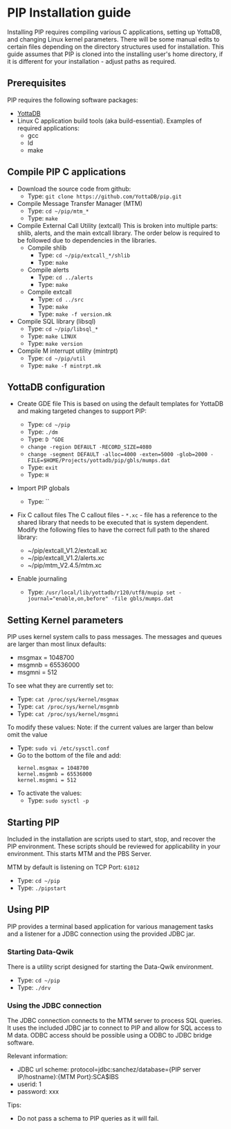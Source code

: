 # PIP Installation guide

Installing PIP requires compiling various C applications, setting up YottaDB, and changing Linux kernel parameters. There will be some manual edits to certain files depending on the directory structures used for installation. This guide assumes that PIP is cloned into the installing user's home directory, if it is different for your installation - adjust paths as required.

## Prerequisites
PIP requires the following software packages:

 * [YottaDB](https://github.com/YottaDB/YottaDB)
 * Linux C application build tools (aka build-essential). Examples of required applications:
   * gcc
   * ld
   * make

## Compile PIP C applications

 * Download the source code from github:
   * Type: `git clone https://github.com/YottaDB/pip.git`
 * Compile Message Transfer Manager (MTM)
   * Type: `cd ~/pip/mtm_*`
   * Type: `make`
 * Compile External Call Utility (extcall)
   This is broken into multiple parts: shlib, alerts, and the main extcall library. The order below is required to be followed due to dependencies in the libraries.
   * Compile shlib
     * Type: `cd ~/pip/extcall_*/shlib`
     * Type: `make`
   * Compile alerts
     * Type: `cd ../alerts`
     * Type: `make`
   * Compile extcall
     * Type: `cd ../src`
     * Type: `make`
     * Type: `make -f version.mk`
 * Compile SQL library (libsql)
   * Type: `cd ~/pip/libsql_*`
   * Type: `make LINUX`
   * Type: `make version`
 * Compile M interrupt utility (mintrpt)
   * Type: `cd ~/pip/util`
   * Type: `make -f mintrpt.mk`

## YottaDB configuration

 * Create GDE file
   This is based on using the default templates for YottaDB and making targeted changes to support PIP:
    * Type: `cd ~/pip`
    * Type: `./dm`
    * Type: `D ^GDE`
    * `change -region DEFAULT -RECORD_SIZE=4080`
    * `change -segment DEFAULT -alloc=4000 -exten=5000 -glob=2000 -FILE=$HOME/Projects/yottadb/pip/gbls/mumps.dat`
    * Type: `exit`
    * Type: `H`

 * Import PIP globals
   * Type: ``

 * Fix C callout files
   The C callout files - `*.xc` - file has a reference to the shared library that needs to be executed that is system dependent. Modify the following files to have the correct full path to the shared library:
   * ~/pip/extcall_V1.2/extcall.xc
   * ~/pip/extcall_V1.2/alerts.xc
   * ~/pip/mtm_V2.4.5/mtm.xc

 * Enable journaling
   * Type: `/usr/local/lib/yottadb/r120/utf8/mupip set -journal="enable,on,before" -file gbls/mumps.dat`

## Setting Kernel parameters
PIP uses kernel system calls to pass messages. The messages and queues are larger than most linux defaults:

 * msgmax = 1048700
 * msgmnb = 65536000
 * msgmni = 512

 To see what they are currently set to:
 * Type: `cat /proc/sys/kernel/msgmax`
 * Type: `cat /proc/sys/kernel/msgmnb`
 * Type: `cat /proc/sys/kernel/msgmni`

 To modify these values:
 Note: if the current values are larger than below omit the value
 * Type: `sudo vi /etc/sysctl.conf`
 * Go to the bottom of the file and add:
   ```
   kernel.msgmax = 1048700
   kernel.msgmnb = 65536000
   kernel.msgmni = 512
   ```
  * To activate the values:
    * Type: `sudo sysctl -p`

## Starting PIP
Included in the installation are scripts used to start, stop, and recover the PIP environment. These scripts should be reviewed for applicability in your environment. This starts MTM and the PBS Server.

MTM by default is listening on TCP Port: `61012`
 * Type: `cd ~/pip`
 * Type: `./pipstart`

## Using PIP
PIP provides a terminal based application for various management tasks and a listener for a JDBC connection using the provided JDBC jar.

### Starting Data-Qwik
There is a utility script designed for starting the Data-Qwik environment.
 * Type: `cd ~/pip`
 * Type: `./drv`

### Using the JDBC connection
The JDBC connection connects to the MTM server to process SQL queries. It uses the included JDBC jar to connect to PIP and allow for SQL access to M data. ODBC access should be possible using a ODBC to JDBC bridge software.

Relevant information:
 * JDBC url scheme: protocol=jdbc:sanchez/database={PIP server IP/hostname}:{MTM Port}:SCA$IBS
 * userid: 1
 * password: xxx

Tips:
 * Do not pass a schema to PIP queries as it will fail.
 